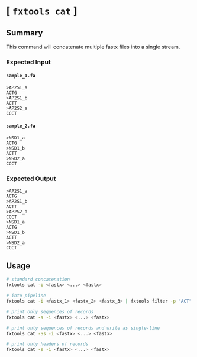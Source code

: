 # [ `fxtools cat` ]

## Summary

This command will concatenate multiple fastx files into a single stream.

### Expected Input

#### `sample_1.fa`

```text
>AP2S1_a
ACTG
>AP2S1_b
ACTT
>AP2S2_a
CCCT
```

#### `sample_2.fa`

```text
>NSD1_a
ACTG
>NSD1_b
ACTT
>NSD2_a
CCCT
```

### Expected Output

```text
>AP2S1_a
ACTG
>AP2S1_b
ACTT
>AP2S2_a
CCCT
>NSD1_a
ACTG
>NSD1_b
ACTT
>NSD2_a
CCCT
```

## Usage

```bash
# standard concatenation
fxtools cat -i <fastx> <...> <fastx>

# into pipeline
fxtools cat -i <fastx_1> <fastx_2> <fastx_3> | fxtools filter -p "ACT"

# print only sequences of records
fxtools cat -s -i <fastx> <...> <fastx>

# print only sequences of records and write as single-line
fxtools cat -Ss -i <fastx> <...> <fastx>

# print only headers of records
fxtools cat -s -i <fastx> <...> <fastx>
```
